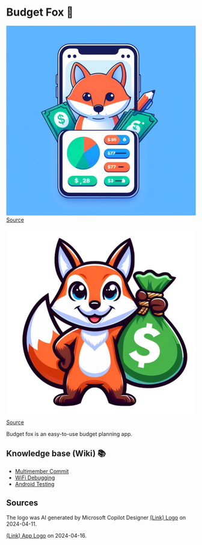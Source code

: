 # Budget Fox 🦊

![Logo](./docs/pics/logo.jpg)
[Source](https://www.bing.com/images/create/mach-mir-ein-logo-fc3bcr-eine-app-namens-22budget-fox22/1-6617a4e4b5df4e3f8b7891667b5648f8?id=0TisW20ge4MAcfuzAdwu2Q%3d%3d&view=detailv2&idpp=genimg&thId=OIG1.7tEdbYQHENIliJQXtEpV&FORM=GCRIDP&mode=overlay)

![App Logo](./docs/pics/app_logo_transparent.png)
[Source](https://copilot.microsoft.com/images/create/ein-freundlich-wirkender-fuchs2c-der-einen-geldsack/1-661e6ab8ed27405d84fd571f78941705?id=8pK0DN2fHCXliYJpLthKeg%3d%3d&view=detailv2&idpp=genimg&idpclose=1&thId=OIG4.hpK.R.mEZscU8FK7wENJ&FORM=SYDBIC)

Budget fox is an easy-to-use budget planning app.

## Knowledge base (Wiki) 📚

- [Multimember Commit](https://github.com/EP1210/Budget_Fox/wiki/Multimember-Commits)
- [WiFi Debugging](https://github.com/EP1210/Budget_Fox/wiki/WiFi%E2%80%90Debugging-Mac--%E2%80%90%E2%80%90--Android)
- [Android Testing](https://github.com/EP1210/Budget_Fox/wiki/Testing-in-Android)

## Sources

The logo was AI generated by Microsoft Copilot Designer [(Link) Logo](https://www.bing.com/images/create/mach-mir-ein-logo-fc3bcr-eine-app-namens-22budget-fox22/1-6617a4e4b5df4e3f8b7891667b5648f8?id=0TisW20ge4MAcfuzAdwu2Q%3d%3d&view=detailv2&idpp=genimg&thId=OIG1.7tEdbYQHENIliJQXtEpV&FORM=GCRIDP&mode=overlay) on 2024-04-11.

[(Link) App Logo](https://copilot.microsoft.com/images/create/ein-freundlich-wirkender-fuchs2c-der-einen-geldsack/1-661e6ab8ed27405d84fd571f78941705?id=8pK0DN2fHCXliYJpLthKeg%3d%3d&view=detailv2&idpp=genimg&idpclose=1&thId=OIG4.hpK.R.mEZscU8FK7wENJ&FORM=SYDBIC) on 2024-04-16.
